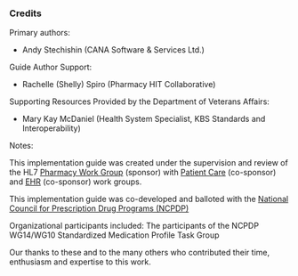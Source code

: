 ### Credits
Primary authors:

* Andy Stechishin (CANA Software & Services Ltd.)

Guide Author Support: 

* Rachelle (Shelly) Spiro (Pharmacy HIT Collaborative)

Supporting Resources Provided by the Department of Veterans Affairs:

* Mary Kay McDaniel (Health System Specialist, KBS Standards and Interoperability)


Notes:

This implementation guide was created under the supervision and review of the HL7 [Pharmacy Work Group](http://www.hl7.org/Special/committees/medications) (sponsor) with [Patient Care](http://www.hl7.org/Special/Committees/pcwg) (co-sponsor) and [EHR](http://www.hl7.org/Special/Committees/ehr) (co-sponsor) work groups.

This implementation guide was co-developed and balloted with the [National Council for Prescription Drug Programs (NCPDP)](http://www.ncpdp.org)

Organizational participants included: The participants of the NCPDP WG14/WG10 Standardized Medication Profile Task Group

Our thanks to these and to the many others who contributed their time, enthusiasm and expertise to this work.

